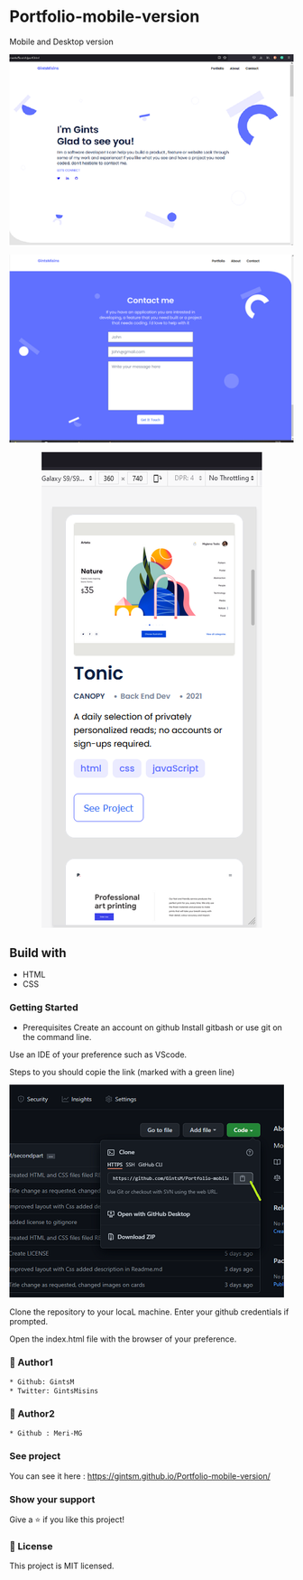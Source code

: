 # Portfolio-mobile-version
Mobile and Desktop version
    <p align="center">
     <img src="images/desk_main.png" alt="" />
    </p>
        <p align="center">
     <img src="images/desk_cont.png" alt="Form" />
    </p>
        <p align="center">
     <img src="images/mob_card.png" alt="Form" />
    </p>


## Build with   
   * HTML
   * CSS


### Getting Started
* Prerequisites Create an account on github
Install gitbash or use git on the command line.

Use an IDE of your preference such as VScode.

Steps to you should copie the link (marked with a green line)
    </p>
        <p>
     <img src="images/scrclone.png" alt="Form" />
    </p>

Clone the repository to your locaL machine. Enter your github credentials if prompted.

Open the index.html file with the browser of your preference.

### 👤 Author1
    * Github: GintsM 
    * Twitter: GintsMisins

### 👤 Author2
    * Github : Meri-MG 

### See project 
You can see it here : https://gintsm.github.io/Portfolio-mobile-version/

### Show your support
Give a ⭐️ if you like this project!
### 📝 License
This project is MIT licensed.
